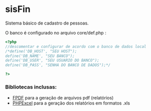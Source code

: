 # sisFin

Sistema básico de cadastro de pessoas.


O banco é configurado no arquivo core/def.php :

```php
<?php
//descomentar e configurar de acordo com o banco de dados local
/*define('DB_HOST', "SEU HOST");
define('DB_NAME', "SEU BANCO");
define('DB_USER', "SEU USUARIO DO BANCO");
define('DB_PASS', "SENHA DO BANCO DE DADOS");*/

?>
```

### Bibliotecas inclusas:

 * [FPDF](http://www.fpdf.org/) para a geração de arquivos pdf (relatórios)
 * [PHPExcel](https://github.com/PHPOffice/PHPExcel) para a geração dos relatórios em formatos .xls
